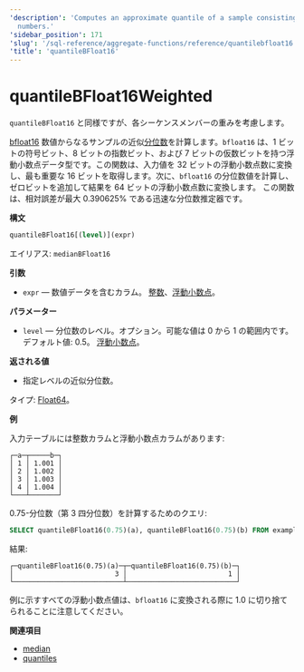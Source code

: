 ```yaml
---
'description': 'Computes an approximate quantile of a sample consisting of bfloat16
  numbers.'
'sidebar_position': 171
'slug': '/sql-reference/aggregate-functions/reference/quantilebfloat16'
'title': 'quantileBFloat16'
---
```





# quantileBFloat16Weighted

`quantileBFloat16` と同様ですが、各シーケンスメンバーの重みを考慮します。

[bfloat16](https://en.wikipedia.org/wiki/Bfloat16_floating-point_format) 数値からなるサンプルの近似[分位数](https://en.wikipedia.org/wiki/Quantile)を計算します。`bfloat16` は、1 ビットの符号ビット、8 ビットの指数ビット、および 7 ビットの仮数ビットを持つ浮動小数点データ型です。この関数は、入力値を 32 ビットの浮動小数点数に変換し、最も重要な 16 ビットを取得します。次に、`bfloat16` の分位数値を計算し、ゼロビットを追加して結果を 64 ビットの浮動小数点数に変換します。 この関数は、相対誤差が最大 0.390625% である迅速な分位数推定器です。

**構文**

```sql
quantileBFloat16[(level)](expr)
```

エイリアス: `medianBFloat16`

**引数**

- `expr` — 数値データを含むカラム。 [整数](../../../sql-reference/data-types/int-uint.md)、[浮動小数点](../../../sql-reference/data-types/float.md)。

**パラメーター**

- `level` — 分位数のレベル。オプション。可能な値は 0 から 1 の範囲内です。デフォルト値: 0.5。 [浮動小数点](../../../sql-reference/data-types/float.md)。

**返される値**

- 指定レベルの近似分位数。

タイプ: [Float64](/sql-reference/data-types/float)。

**例**

入力テーブルには整数カラムと浮動小数点カラムがあります:

```text
┌─a─┬─────b─┐
│ 1 │ 1.001 │
│ 2 │ 1.002 │
│ 3 │ 1.003 │
│ 4 │ 1.004 │
└───┴───────┘
```

0.75-分位数（第 3 四分位数）を計算するためのクエリ:

```sql
SELECT quantileBFloat16(0.75)(a), quantileBFloat16(0.75)(b) FROM example_table;
```

結果:

```text
┌─quantileBFloat16(0.75)(a)─┬─quantileBFloat16(0.75)(b)─┐
│                         3 │                         1 │
└───────────────────────────┴───────────────────────────┘
```
例に示すすべての浮動小数点値は、`bfloat16` に変換される際に 1.0 に切り捨てられることに注意してください。

**関連項目**

- [median](/sql-reference/aggregate-functions/reference/median)
- [quantiles](../../../sql-reference/aggregate-functions/reference/quantiles.md#quantiles)
